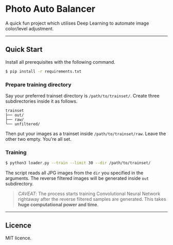 # Photo Auto Balancer

A quick fun project which utilises Deep Learning to 
automate image color/level adjustment.

---

## Quick Start

Install all prerequisites with the following command.

```bash
$ pip install -r requirements.txt
```

### Prepare training directory

Say your preferred trainset directory is `/path/to/trainset/`. 
Create three subdirectories inside it as follows.

```
trainset
├── out/
├── raw/
└── unfiltered/
```

Then put your images as a trainset inside `/path/to/trainset/raw`.
Leave the other two empty. You're all set.

### Training

```bash
$ python3 loader.py --train --limit 30 --dir /path/to/trainset/
```

The script reads all JPG images from the `dir` you specified 
in the arguments. The reverse filtered images will be generated inside 
`out` subdirectory. 

> *CAVEAT*: The process starts training Convolutional Neural Network 
rightaway after the reverse filtered samples are generated. 
This takes **huge computational power and time**.

---

## Licence

MIT licence.